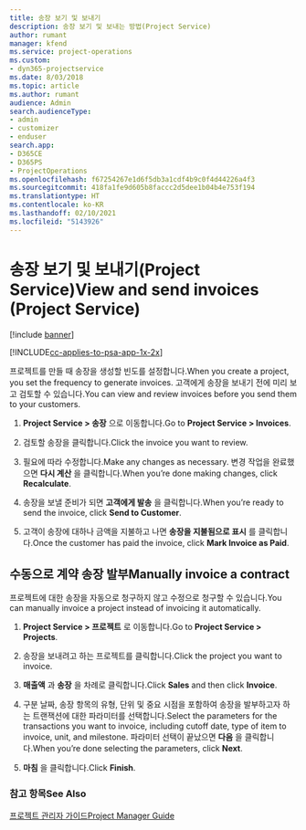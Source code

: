 ```yaml
---
title: 송장 보기 및 보내기
description: 송장 보기 및 보내는 방법(Project Service)
author: rumant
manager: kfend
ms.service: project-operations
ms.custom:
- dyn365-projectservice
ms.date: 8/03/2018
ms.topic: article
ms.author: rumant
audience: Admin
search.audienceType:
- admin
- customizer
- enduser
search.app:
- D365CE
- D365PS
- ProjectOperations
ms.openlocfilehash: f67254267e1d6f5db3a1cdf4b9c0f4d44226a4f3
ms.sourcegitcommit: 418fa1fe9d605b8faccc2d5dee1b04b4e753f194
ms.translationtype: HT
ms.contentlocale: ko-KR
ms.lasthandoff: 02/10/2021
ms.locfileid: "5143926"
---
```

# <a name="view-and-send-invoices-project-service"></a><span data-ttu-id="19807-103">송장 보기 및 보내기(Project Service)</span><span class="sxs-lookup"><span data-stu-id="19807-103">View and send invoices (Project Service)</span></span>

[!include [banner](../includes/psa-now-project-operations.md)]

[!INCLUDE[cc-applies-to-psa-app-1x-2x](../includes/cc-applies-to-psa-app-1x-2x.md)]

<span data-ttu-id="19807-104">프로젝트를 만들 때 송장을 생성할 빈도를 설정합니다.</span><span class="sxs-lookup"><span data-stu-id="19807-104">When you create a project, you set the frequency to generate invoices.</span></span> <span data-ttu-id="19807-105">고객에게 송장을 보내기 전에 미리 보고 검토할 수 있습니다.</span><span class="sxs-lookup"><span data-stu-id="19807-105">You can view and review invoices before you send them to your customers.</span></span>  
  
1.  <span data-ttu-id="19807-106">**Project Service > 송장** 으로 이동합니다.</span><span class="sxs-lookup"><span data-stu-id="19807-106">Go to **Project Service > Invoices**.</span></span>  
  
2.  <span data-ttu-id="19807-107">검토할 송장을 클릭합니다.</span><span class="sxs-lookup"><span data-stu-id="19807-107">Click the invoice you want to review.</span></span>  
  
3.  <span data-ttu-id="19807-108">필요에 따라 수정합니다.</span><span class="sxs-lookup"><span data-stu-id="19807-108">Make any changes as necessary.</span></span> <span data-ttu-id="19807-109">변경 작업을 완료했으면 **다시 계산** 을 클릭합니다.</span><span class="sxs-lookup"><span data-stu-id="19807-109">When you’re done making changes, click **Recalculate**.</span></span>  
  
4.  <span data-ttu-id="19807-110">송장을 보낼 준비가 되면 **고객에게 발송** 을 클릭합니다.</span><span class="sxs-lookup"><span data-stu-id="19807-110">When you’re ready to send the invoice, click **Send to Customer**.</span></span>  
  
5.  <span data-ttu-id="19807-111">고객이 송장에 대하나 금액을 지불하고 나면 **송장을 지불됨으로 표시** 를 클릭합니다.</span><span class="sxs-lookup"><span data-stu-id="19807-111">Once the customer has paid the invoice, click **Mark Invoice as Paid**.</span></span>  
  
## <a name="manually-invoice-a-contract"></a><span data-ttu-id="19807-112">수동으로 계약 송장 발부</span><span class="sxs-lookup"><span data-stu-id="19807-112">Manually invoice a contract</span></span>  
 <span data-ttu-id="19807-113">프로젝트에 대한 송장을 자동으로 청구하지 않고 수정으로 청구할 수 있습니다.</span><span class="sxs-lookup"><span data-stu-id="19807-113">You can manually invoice a project instead of invoicing it automatically.</span></span>  
  
1.  <span data-ttu-id="19807-114">**Project Service > 프로젝트** 로 이동합니다.</span><span class="sxs-lookup"><span data-stu-id="19807-114">Go to **Project Service > Projects**.</span></span>  
  
2.  <span data-ttu-id="19807-115">송장을 보내려고 하는 프로젝트를 클릭합니다.</span><span class="sxs-lookup"><span data-stu-id="19807-115">Click the project you want to invoice.</span></span>  
  
3.  <span data-ttu-id="19807-116">**매출액** 과 **송장** 을 차례로 클릭합니다.</span><span class="sxs-lookup"><span data-stu-id="19807-116">Click **Sales** and then click **Invoice**.</span></span>  
  
4.  <span data-ttu-id="19807-117">구분 날짜, 송장 항목의 유형, 단위 및 중요 시점을 포함하여 송장을 발부하고자 하는 트랜잭션에 대한 파라미터를 선택합니다.</span><span class="sxs-lookup"><span data-stu-id="19807-117">Select the parameters for the transactions you want to invoice, including cutoff date, type of item to invoice, unit, and milestone.</span></span> <span data-ttu-id="19807-118">파라미터 선택이 끝났으면 **다음** 을 클릭합니다.</span><span class="sxs-lookup"><span data-stu-id="19807-118">When you’re done selecting the parameters, click **Next**.</span></span>  
  
5.  <span data-ttu-id="19807-119">**마침** 을 클릭합니다.</span><span class="sxs-lookup"><span data-stu-id="19807-119">Click **Finish**.</span></span>  
  
### <a name="see-also"></a><span data-ttu-id="19807-120">참고 항목</span><span class="sxs-lookup"><span data-stu-id="19807-120">See Also</span></span>  
 [<span data-ttu-id="19807-121">프로젝트 관리자 가이드</span><span class="sxs-lookup"><span data-stu-id="19807-121">Project Manager Guide</span></span>](../psa/project-manager-guide.md)

